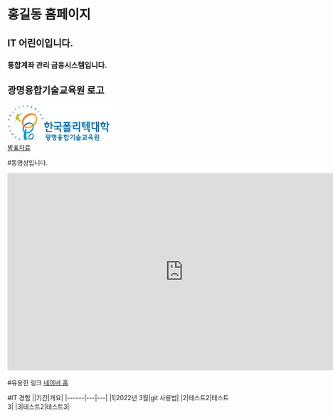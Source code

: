 # 홍길동 홈페이지
## IT 어린이입니다.
### 통합계좌 관리 금융시스템입니다.

## 광명융합기술교육원 로고
<img src="광명 폴리텍 로고.png"/> <br>
[ 발표자료 ](/project.pptx) <br>

#동영상입니다.
<iframe width="790" height="444" src="https://www.youtube.com/embed/ChM7Fw0QMUI" title="YouTube video player" frameborder="0" allow="accelerometer; autoplay; clipboard-write; encrypted-media; gyroscope; picture-in-picture" allowfullscreen></iframe>

#유용한 링크
[네이버 홈](https://naver.com)

#IT 경험
||기간|개요|
|------|---|---|
|1|2022년 3월|git 사용법|
|2|테스트2|테스트3|
|3|테스트2|테스트3|
